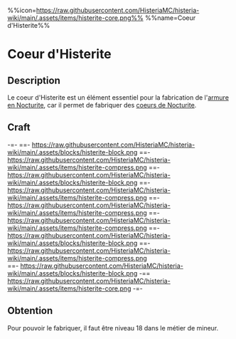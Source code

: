 %%icon=https://raw.githubusercontent.com/HisteriaMC/histeria-wiki/main/.assets/items/histerite-core.png%%
%%name=Coeur d'Histerite%%

# Coeur d'Histerite

## Description
Le coeur d'Histerite est un élément essentiel pour la fabrication de l'[armure en Nocturite](https://histeria.fr/wiki/armures), car il permet de fabriquer des [coeurs de Nocturite](https://histeria.fr/wiki/objets/nocturite-core).

## Craft
-=-
 ==- https://raw.githubusercontent.com/HisteriaMC/histeria-wiki/main/.assets/blocks/histerite-block.png
 ==- https://raw.githubusercontent.com/HisteriaMC/histeria-wiki/main/.assets/items/histerite-compress.png
 ==- https://raw.githubusercontent.com/HisteriaMC/histeria-wiki/main/.assets/blocks/histerite-block.png
 ==- https://raw.githubusercontent.com/HisteriaMC/histeria-wiki/main/.assets/items/histerite-compress.png
 ==- https://raw.githubusercontent.com/HisteriaMC/histeria-wiki/main/.assets/items/histerite-compress.png
 ==- https://raw.githubusercontent.com/HisteriaMC/histeria-wiki/main/.assets/items/histerite-compress.png
 ==- https://raw.githubusercontent.com/HisteriaMC/histeria-wiki/main/.assets/blocks/histerite-block.png
 ==- https://raw.githubusercontent.com/HisteriaMC/histeria-wiki/main/.assets/items/histerite-compress.png  
 ==- https://raw.githubusercontent.com/HisteriaMC/histeria-wiki/main/.assets/blocks/histerite-block.png
 -== https://raw.githubusercontent.com/HisteriaMC/histeria-wiki/main/.assets/items/histerite-core.png
-=-

## Obtention
Pour pouvoir le fabriquer, il faut être niveau 18 dans le métier de mineur.
